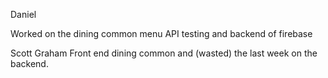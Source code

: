 Daniel

Worked on the dining common menu API testing and backend of firebase


Scott Graham
Front end dining common and (wasted) the last week on the backend.
